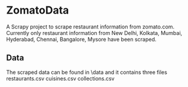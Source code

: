 # ZomatoData

A Scrapy project to scrape restaurant information from zomato.com.
Currently only restaurant information from New Delhi, Kolkata, Mumbai,
Hyderabad, Chennai, Bangalore, Mysore have been scraped. 

## Data
The scraped data can be found in \data and it contains three files
    restaurants.csv
    cuisines.csv
    collections.csv
